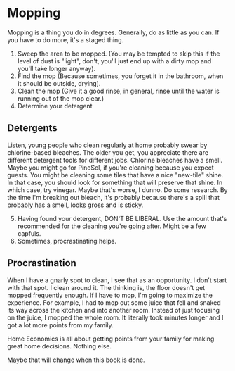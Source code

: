 # Mopping

Mopping is a thing you do in degrees. Generally, do as little as you can. 
If you have to do more, it's a staged thing.
1. Sweep the area to be mopped. (You may be tempted to skip this if the level of dust is "light", don't, you'll just end up with a dirty mop and you'll take longer anyway).
2. Find the mop (Because sometimes, you forget it in the bathroom, when it should be outside, drying).
3. Clean the mop (Give it a good rinse, in general, rinse until the water is running out of the mop clear.)
4. Determine your detergent

## Detergents
Listen, young people who clean regularly at home probably swear by chlorine-based bleaches. The older you get, you appreciate there are different detergent tools for different jobs. Chlorine bleaches have a smell. Maybe you might go for PineSol, if you're cleaning because you expect guests. You might be cleaning some tiles that have a nice "new-tile" shine. In that case, you should look for something that will preserve that shine. In which case, try vinegar. Maybe that's worse, I dunno. Do some research.
By the time I'm breaking out bleach, it's probably because there's a spill that probably has a smell, looks gross and is sticky. 

5. Having found your detergent, DON'T BE LIBERAL. Use the amount that's recommended for the cleaning you're going after. Might be a few capfuls. 
6. Sometimes, procrastinating helps. 
## Procrastination
When I have a gnarly spot to clean, I see that as an opportunity. I don't start with that spot. I clean around it. The thinking is, the floor doesn't get mopped frequently enough. If I have to mop, I'm going to maximize the experience. For example, I had to mop out some juice that fell and snaked its way across the kitchen and into another room.
Instead of just focusing on the juice, I mopped the whole room. It literally took minutes longer and I got a lot more points from my family.

Home Economics is all about getting points from your family for making great home decisions. Nothing else. 

Maybe that will change when this book is done.
